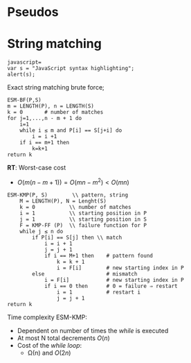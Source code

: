 # Pseudos

# String matching

```
javascript=
var s = "JavaScript syntax highlighting";
alert(s);
```

Exact string matching brute force;
```python=
ESM-BF(P,S)
m = LENGTH(P), n = LENGTH(S)
k = 0       # number of matches 
for j=1,...,n - m + 1 do
    i=1
    while i ≤ m and P[i] == S[j+i] do
        i = i +1
    if i == m+1 then
        k=k+1 
return k
```
**RT**: Worst-case cost 

* $O(m(n-m+1)) = O(mn - m^2) < O(mn)$


```javascript=
ESM-KMP(P, S)        \\ pattern, string
    M = LENGTH(P), N = Lenght(S)
    k = 0           \\ number of matches
    i = 1           \\ starting position in P
    j = 1           \\ starting position in S
    F = KMP-FF (P)  \\ failure function for P
    while j ≤ n do
        if P[i] == S[j] then \\ match
            i = i + 1
            j = j + 1
            if i == M+1 then    # pattern found
                k = k + 1
                i = F[i]        # new starting index in P
        else                    # mismatch
            i = F[i]            # new starting index in P
            if i == 0 then      # 0 = failure ⇒ restart
                i = 1           # restart i
                j = j + 1
return k
```
Time complexity ESM-KMP:

 * Dependent on number of times the *while* is executed
 * At most N total decrements $O(n)$ 
 * Cost of the *while loop*: 
   * &Omega;(n) and $O(2n)$